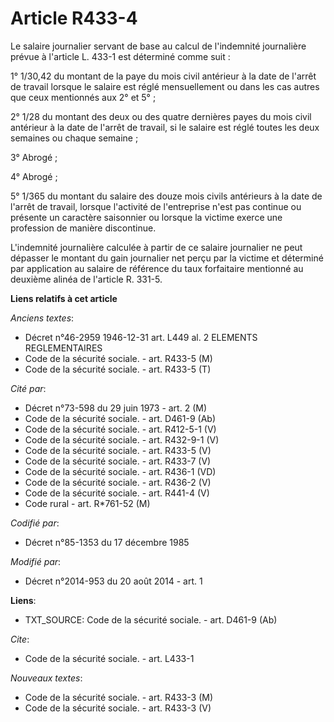 # Article R433-4

Le salaire journalier servant de base au calcul de l'indemnité journalière prévue à l'article L. 433-1 est déterminé comme
suit : 

1° 1/30,42 du montant de la paye du mois civil antérieur à la date de l'arrêt de travail lorsque le salaire est réglé
mensuellement ou dans les cas autres que ceux mentionnés aux 2° et 5° ; 

2° 1/28 du montant des deux ou des quatre dernières payes du mois civil antérieur à la date de l'arrêt de travail, si le
salaire est réglé toutes les deux semaines ou chaque semaine ; 

3° Abrogé ; 

4° Abrogé ; 

5° 1/365 du montant du salaire des douze mois civils antérieurs à la date de l'arrêt de travail, lorsque l'activité de
l'entreprise n'est pas continue ou présente un caractère saisonnier ou lorsque la victime exerce une profession de manière
discontinue.

L'indemnité journalière calculée à partir de ce salaire journalier ne peut dépasser le montant du gain journalier net perçu
par la victime et déterminé par application au salaire de référence du taux forfaitaire mentionné au deuxième alinéa de
l'article R. 331-5.

**Liens relatifs à cet article**

_Anciens textes_:

  - Décret n°46-2959 1946-12-31 art. L449 al. 2 ELEMENTS REGLEMENTAIRES
  - Code de la sécurité sociale. - art. R433-5 (M)
  - Code de la sécurité sociale. - art. R433-5 (T)

_Cité par_:

  - Décret n°73-598 du 29 juin 1973 - art. 2 (M)
  - Code de la sécurité sociale. - art. D461-9 (Ab)
  - Code de la sécurité sociale. - art. R412-5-1 (V)
  - Code de la sécurité sociale. - art. R432-9-1 (V)
  - Code de la sécurité sociale. - art. R433-5 (V)
  - Code de la sécurité sociale. - art. R433-7 (V)
  - Code de la sécurité sociale. - art. R436-1 (VD)
  - Code de la sécurité sociale. - art. R436-2 (V)
  - Code de la sécurité sociale. - art. R441-4 (V)
  - Code rural - art. R*761-52 (M)

_Codifié par_:

  - Décret n°85-1353 du 17 décembre 1985

_Modifié par_:

  - Décret n°2014-953 du 20 août 2014 - art. 1

**Liens**:

  - TXT_SOURCE: Code de la sécurité sociale. - art. D461-9 (Ab)

_Cite_:

  - Code de la sécurité sociale. - art. L433-1

_Nouveaux textes_:

  - Code de la sécurité sociale. - art. R433-3 (M)
  - Code de la sécurité sociale. - art. R433-3 (V)
